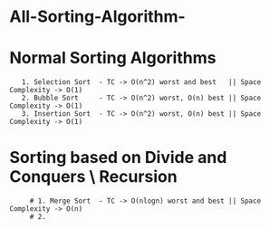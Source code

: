 # All-Sorting-Algorithm-

 # Normal Sorting Algorithms 
 
       1. Selection Sort  - TC -> O(n^2) worst and best   || Space Complexity -> O(1)
       2. Bubble Sort     - TC -> O(n^2) worst, O(n) best || Space Complexity -> O(1)
       3. Insertion Sort  - TC -> O(n^2) worst, O(n) best || Space Complexity -> O(1)

 # Sorting based on Divide and Conquers \ Recursion

         # 1. Merge Sort  - TC -> O(nlogn) worst and best || Space Complexity -> O(n)
         # 2. 
